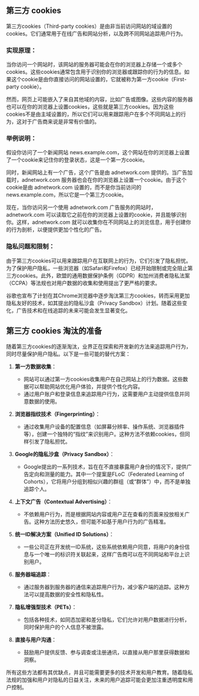 ## 第三方 cookies

第三方cookies（Third-party cookies）是由非当前访问网站的域设置的cookies。它们通常用于在线广告和网站分析，以及跨不同网站追踪用户行为。

### 实现原理：

当你访问一个网站时，该网站的服务器可能会在你的浏览器上存储一个或多个cookies。这些cookies通常包含用于识别你的浏览器或跟踪你的行为的信息。如果这个cookie是由你直接访问的网站设置的，它就被称为第一方cookie（First-party cookie）。

然而，网页上可能嵌入了来自其他域的内容，比如广告或图像。这些内容的服务器也可以在你的浏览器上设置cookies，这些就是第三方cookies。因为这些cookies不是由主域设置的，所以它们可以用来跟踪用户在多个不同网站上的行为，这对于广告商来说是非常有价值的。

### 举例说明：

假设你访问了一个新闻网站 news.example.com，这个网站在你的浏览器上设置了一个cookie来记住你的登录状态，这是一个第一方cookie。

同时，新闻网站上有一个广告，这个广告是由 adnetwork.com 提供的。当广告加载时，adnetwork.com 服务器也会在你的浏览器上设置一个cookie。由于这个cookie是由 adnetwork.com 设置的，而不是你当前访问的 news.example.com，所以它是一个第三方cookie。

现在，当你访问另一个使用 adnetwork.com 广告服务的网站时，adnetwork.com 可以读取它之前在你的浏览器上设置的cookie，并且能够识别你。这样，adnetwork.com 就可以收集你在不同网站上的浏览信息，用于创建你的行为剖析，以便提供更加个性化的广告。

### 隐私问题和限制：

由于第三方cookies可以用来跟踪用户在互联网上的行为，它们引发了隐私担忧。为了保护用户隐私，一些浏览器（如Safari和Firefox）已经开始限制或完全阻止第三方cookies。此外，欧盟的通用数据保护条例（GDPR）和加州消费者隐私法案（CCPA）等法规也对用户数据的收集和使用提出了更严格的要求。

谷歌也宣布了计划在其Chrome浏览器中逐步淘汰第三方cookies，转而采用更加隐私友好的技术，如其提出的隐私沙盒（Privacy Sandbox）计划。随着这些变化，广告技术和在线追踪的未来可能会发生显著变化。

## 第三方 cookies 淘汰的准备

随着第三方cookies的逐渐淘汰，业界正在探索和开发新的方法来追踪用户行为，同时尽量保护用户隐私。以下是一些可能的替代方案：

1. **第一方数据收集**：

   - 网站可以通过第一方cookies收集用户在自己网站上的行为数据。这些数据可以帮助网站优化用户体验，并提供个性化内容。
   - 通过用户账户和登录信息来追踪用户行为，这需要用户主动提供信息并同意数据的使用。

2. **浏览器指纹技术（Fingerprinting）**：

   - 通过收集用户设备的配置信息（如屏幕分辨率、操作系统、浏览器插件等），创建一个独特的“指纹”来识别用户。这种方法不依赖cookies，但同样引发了隐私担忧。

3. **Google的隐私沙盒（Privacy Sandbox）**：

   - Google提出的一系列技术，旨在在不直接暴露用户身份的情况下，提供广告定向和测量的能力。其中一个提案是FLoC（Federated Learning of Cohorts），它将用户分组到相似兴趣的群组（或“群体”）中，而不是单独追踪个人。

4. **上下文广告（Contextual Advertising）**：

   - 不依赖用户行为，而是根据网站内容或用户正在查看的页面来投放相关广告。这种方法历史悠久，但可能不如基于用户行为的广告精准。

5. **统一ID解决方案（Unified ID Solutions）**：

   - 一些公司正在开发统一ID系统，这些系统依赖用户同意，将用户的身份信息与一个唯一的标识符关联起来，这样广告商可以在不同网站和平台上识别用户。

6. **服务器端追踪**：

   - 通过服务器到服务器的通信来追踪用户行为，减少客户端的追踪。这种方法可以提高数据的安全性和隐私性。

7. **隐私增强型技术（PETs）**：

   - 包括各种技术，如同态加密和差分隐私，它们允许对用户数据进行分析，同时保护用户的个人信息不被泄露。

8. **直接与用户沟通**：
   - 鼓励用户提供反馈、参与调查或注册通讯，以直接从用户那里获得数据和洞察。

所有这些方法都有其优缺点，并且可能需要更多的技术开发和用户教育。随着隐私法规的加强和用户对隐私的日益关注，未来的用户追踪可能会更加注重透明度和用户控制。
